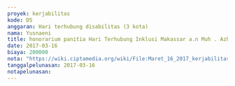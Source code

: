 ```yaml
---
proyek: kerjabilitas
kode: D5
anggaran: Hari terhubung disabilitas (3 kota)
nama: Yusnaeni
title: honorarium panitia Hari Terhubung Inklusi Makassar a.n Muh . Azhar
date: 2017-03-16
biaya: 200000
nota: "https://wiki.ciptamedia.org/wiki/File:Maret_16_2017_kerjabilitas_D5_relawan_1_neni918.jpg"
tanggalpelunasan: 2017-03-16
notapelunasan:
---
```

